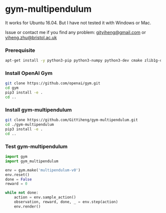 # gym-multipendulum

It works for Ubuntu 16.04. But I have not tested it with Windows or Mac.

Issue or contact me if you find any problem: gityiheng@gmail.com or yiheng.zhu@bristol.ac.uk

### Prerequisite

```bash
apt-get install -y python3-pip python3-numpy python3-dev cmake zlib1g-dev libjpeg-dev xvfb libav-tools xorg-dev python-opengl libboost-all-dev libsdl2-dev swig
```

### Install OpenAI Gym

```bash
git clone https://github.com/openai/gym.git
cd gym
pip3 install -e .
cd ..
```

### Install gym-multipendulum

```bash
git clone https://github.com/GitYiheng/gym-multipendulum.git
cd ./gym-multipendulum
pip3 install -e .
cd ..
```

### Test gym-multipendulum

```python
import gym
import gym_multipendulum

env = gym.make('multipendulum-v0')
env.reset()
done = False
reward = 0

while not done:
	action = env.sample_action()
	observation, reward, done, _ = env.step(action)
	env.render()
```
